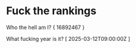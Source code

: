 # Fuck the rankings

Who the hell am I?
{ 16892467 }

What fucking year is it?
[ 2025-03-12T09:00:00Z ]
